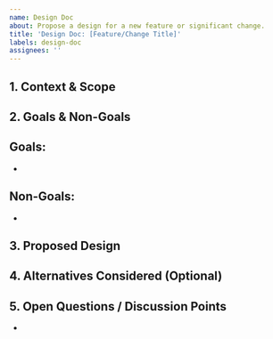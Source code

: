 ```yaml
---
name: Design Doc
about: Propose a design for a new feature or significant change.
title: 'Design Doc: [Feature/Change Title]'
labels: design-doc
assignees: ''
---
```


## 1. Context & Scope
<!-- Briefly describe the background and what this change aims to achieve. -->
<!-- What problem are we solving? What are the boundaries? -->

## 2. Goals & Non-Goals
<!-- List the specific, measurable goals for this change. -->
**Goals:**
-
-

<!-- List things that might seem like goals but are explicitly out of scope. -->
**Non-Goals:**
-
-

## 3. Proposed Design
<!-- Describe the proposed solution. Focus on the "how". -->
<!-- Include diagrams (Mermaid syntax preferred), key data structures, or API sketches if helpful. -->
<!-- Explain the key trade-offs considered. -->

## 4. Alternatives Considered (Optional)
<!-- Briefly mention other approaches considered and why they were not chosen. -->

## 5. Open Questions / Discussion Points
<!-- List any unresolved questions or areas needing further discussion. -->
- 
